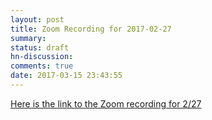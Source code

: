 ```yaml
---
layout: post
title: Zoom Recording for 2017-02-27
summary:
status: draft
hn-discussion:
comments: true
date: 2017-03-15 23:43:55
---
```


[Here is the link to the Zoom recording for 2/27](https://drive.google.com/drive/folders/0B-5GjaosMAoveElGdWM4elFkeHc)
